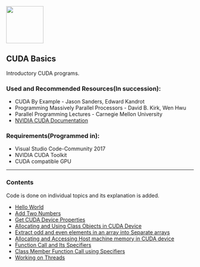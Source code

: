 <img src="https://upload.wikimedia.org/wikipedia/en/b/b9/Nvidia_CUDA_Logo.jpg" height=100px>

## CUDA Basics

Introductory CUDA programs.


### Used and Recommended Resources(In succession):
* CUDA By Example - Jason Sanders, Edward Kandrot
* Programming Massively Parallel Processors - David B. Kirk, Wen Hwu
* Parallel Programming Lectures - Carnegie Mellon University
* [NVIDIA CUDA Documentation](https://docs.nvidia.com/cuda/cuda-c-programming-guide/index.html#introduction)


### Requirements(Programmed in):
 * Visual Studio Code-Community 2017
 * NVIDIA CUDA Toolkit
 * CUDA compatible GPU

-------

### Contents 

Code is done on individual topics and its explanation is added.

- [Hello World](https://github.com/alpha74/CUDA_basics/blob/master/1_hello_world/README.md)
- [Add Two Numbers](https://github.com/alpha74/CUDA_basics/blob/master/2_add_two_numbers/README.md)
- [Get CUDA Device Properties](https://github.com/alpha74/CUDA_basics/blob/master/3_get_CUDA_props/README.md)
- [Allocating and Using Class Objects in CUDA Device](https://github.com/alpha74/CUDA_basics/blob/master/4_passing_Class_objects/README.md)
- [Extract odd and even elements in an array into Separate arrays](https://github.com/alpha74/CUDA_basics/blob/master/5_extract_odd_even/README.md)
- [Allocating and Accessing Host machine memory in CUDA device](https://github.com/alpha74/CUDA_basics/blob/master/6_using_host_memory_in_device/README.md)
- [Function Call and Its Specifiers](https://github.com/alpha74/CUDA_basics/blob/master/7_function_call_inside_kernel/README.md)
- [Class Member Function Call using Specifiers](https://github.com/alpha74/CUDA_basics/blob/master/8_using_member_func_of_class_in_device/README.md)
- [Working on Threads](https://github.com/alpha74/CUDA_basics/blob/master/9_steps_of_thread_execution/README.md)
